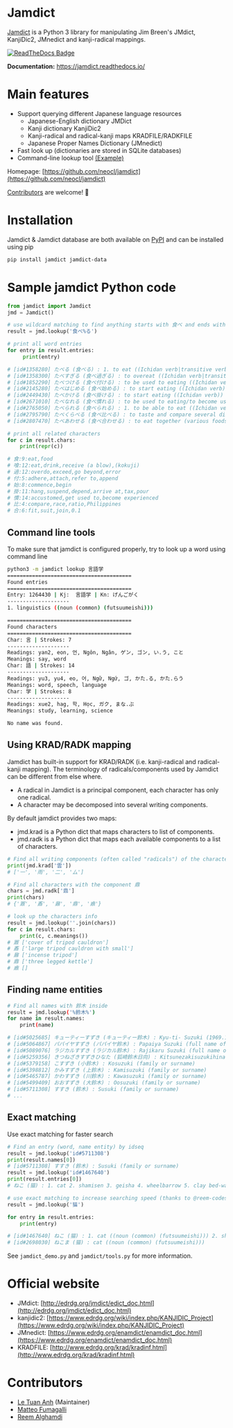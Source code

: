 # Jamdict

[Jamdict](https://github.com/neocl/jamdict) is a Python 3 library for manipulating Jim Breen's JMdict, KanjiDic2, JMnedict and kanji-radical mappings.

[![ReadTheDocs Badge](https://readthedocs.org/projects/jamdict/badge/?version=latest&style=plastic)](https://jamdict.readthedocs.io/)

**Documentation:** https://jamdict.readthedocs.io/ 

# Main features

* Support querying different Japanese language resources
  - Japanese-English dictionary JMDict
  - Kanji dictionary KanjiDic2
  - Kanji-radical and radical-kanji maps KRADFILE/RADKFILE
  - Japanese Proper Names Dictionary (JMnedict) 
* Fast look up (dictionaries are stored in SQLite databases)
* Command-line lookup tool [(Example)](#command-line-tools)

Homepage: [https://github.com/neocl/jamdict](https://github.com/neocl/jamdict)

[Contributors](#contributors) are welcome! 🙇

# Installation

Jamdict & Jamdict database are both available on [PyPI](https://pypi.org/project/jamdict/) and can be installed using pip

```bash
pip install jamdict jamdict-data
```

# Sample jamdict Python code

```python
from jamdict import Jamdict
jmd = Jamdict()

# use wildcard matching to find anything starts with 食べ and ends with る
result = jmd.lookup('食べ%る')

# print all word entries
for entry in result.entries:
     print(entry)

# [id#1358280] たべる (食べる) : 1. to eat ((Ichidan verb|transitive verb)) 2. to live on (e.g. a salary)/to live off/to subsist on
# [id#1358300] たべすぎる (食べ過ぎる) : to overeat ((Ichidan verb|transitive verb))
# [id#1852290] たべつける (食べ付ける) : to be used to eating ((Ichidan verb|transitive verb))
# [id#2145280] たべはじめる (食べ始める) : to start eating ((Ichidan verb))
# [id#2449430] たべかける (食べ掛ける) : to start eating ((Ichidan verb))
# [id#2671010] たべなれる (食べ慣れる) : to be used to eating/to become used to eating/to be accustomed to eating/to acquire a taste for ((Ichidan verb))
# [id#2765050] たべられる (食べられる) : 1. to be able to eat ((Ichidan verb|intransitive verb)) 2. to be edible/to be good to eat ((pre-noun adjectival (rentaishi)))
# [id#2795790] たべくらべる (食べ比べる) : to taste and compare several dishes (or foods) of the same type ((Ichidan verb|transitive verb))
# [id#2807470] たべあわせる (食べ合わせる) : to eat together (various foods) ((Ichidan verb))

# print all related characters
for c in result.chars:
    print(repr(c))

# 食:9:eat,food
# 喰:12:eat,drink,receive (a blow),(kokuji)
# 過:12:overdo,exceed,go beyond,error
# 付:5:adhere,attach,refer to,append
# 始:8:commence,begin
# 掛:11:hang,suspend,depend,arrive at,tax,pour
# 慣:14:accustomed,get used to,become experienced
# 比:4:compare,race,ratio,Philippines
# 合:6:fit,suit,join,0.1
```

## Command line tools

To make sure that jamdict is configured properly, try to look up a word using command line

```bash
python3 -m jamdict lookup 言語学
========================================
Found entries
========================================
Entry: 1264430 | Kj:  言語学 | Kn: げんごがく
--------------------
1. linguistics ((noun (common) (futsuumeishi)))

========================================
Found characters
========================================
Char: 言 | Strokes: 7
--------------------
Readings: yan2, eon, 언, Ngôn, Ngân, ゲン, ゴン, い.う, こと
Meanings: say, word
Char: 語 | Strokes: 14
--------------------
Readings: yu3, yu4, eo, 어, Ngữ, Ngứ, ゴ, かた.る, かた.らう
Meanings: word, speech, language
Char: 学 | Strokes: 8
--------------------
Readings: xue2, hag, 학, Học, ガク, まな.ぶ
Meanings: study, learning, science

No name was found.
```

## Using KRAD/RADK mapping

Jamdict has built-in support for KRAD/RADK (i.e. kanji-radical and radical-kanji mapping).
The terminology of radicals/components used by Jamdict can be different from else where.

- A radical in Jamdict is a principal component, each character has only one radical.
- A character may be decomposed into several writing components.

By default jamdict provides two maps:

- jmd.krad is a Python dict that maps characters to list of components.
- jmd.radk is a Python dict that maps each available components to a list of characters.

```python
# Find all writing components (often called "radicals") of the character 雲
print(jmd.krad['雲'])
# ['一', '雨', '二', '厶']

# Find all characters with the component 鼎
chars = jmd.radk['鼎']
print(chars)
# {'鼏', '鼒', '鼐', '鼎', '鼑'}

# look up the characters info
result = jmd.lookup(''.join(chars))
for c in result.chars:
    print(c, c.meanings())
# 鼏 ['cover of tripod cauldron']
# 鼒 ['large tripod cauldron with small']
# 鼐 ['incense tripod']
# 鼎 ['three legged kettle']
# 鼑 []
```

## Finding name entities

```bash
# Find all names with 鈴木 inside
result = jmd.lookup('%鈴木%')
for name in result.names:
    print(name)

# [id#5025685] キューティーすずき (キューティー鈴木) : Kyu-ti- Suzuki (1969.10-) (full name of a particular person)
# [id#5064867] パパイヤすずき (パパイヤ鈴木) : Papaiya Suzuki (full name of a particular person)
# [id#5089076] ラジカルすずき (ラジカル鈴木) : Rajikaru Suzuki (full name of a particular person)
# [id#5259356] きつねざきすずきひなた (狐崎鈴木日向) : Kitsunezakisuzukihinata (place name)
# [id#5379158] こすずき (小鈴木) : Kosuzuki (family or surname)
# [id#5398812] かみすずき (上鈴木) : Kamisuzuki (family or surname)
# [id#5465787] かわすずき (川鈴木) : Kawasuzuki (family or surname)
# [id#5499409] おおすずき (大鈴木) : Oosuzuki (family or surname)
# [id#5711308] すすき (鈴木) : Susuki (family or surname)
# ...
```

## Exact matching

Use exact matching for faster search

```python
# Find an entry (word, name entity) by idseq
result = jmd.lookup('id#5711308')
print(result.names[0])
# [id#5711308] すすき (鈴木) : Susuki (family or surname)
result = jmd.lookup('id#1467640')
print(result.entries[0])
# ねこ (猫) : 1. cat 2. shamisen 3. geisha 4. wheelbarrow 5. clay bed-warmer 6. bottom/submissive partner of a homosexual relationship

# use exact matching to increase searching speed (thanks to @reem-codes)
result = jmd.lookup('猫')

for entry in result.entries:
    print(entry)

# [id#1467640] ねこ (猫) : 1. cat ((noun (common) (futsuumeishi))) 2. shamisen 3. geisha 4. wheelbarrow 5. clay bed-warmer 6. bottom/submissive partner of a homosexual relationship
# [id#2698030] ねこま (猫) : cat ((noun (common) (futsuumeishi)))
```

See `jamdict_demo.py` and `jamdict/tools.py` for more information.

# Official website

* JMdict: [http://edrdg.org/jmdict/edict_doc.html](http://edrdg.org/jmdict/edict_doc.html)
* kanjidic2: [https://www.edrdg.org/wiki/index.php/KANJIDIC_Project](https://www.edrdg.org/wiki/index.php/KANJIDIC_Project)
* JMnedict: [https://www.edrdg.org/enamdict/enamdict_doc.html](https://www.edrdg.org/enamdict/enamdict_doc.html)
* KRADFILE: [http://www.edrdg.org/krad/kradinf.html](http://www.edrdg.org/krad/kradinf.html)

# Contributors

- [Le Tuan Anh](https://github.com/letuananh) (Maintainer)
- [Matteo Fumagalli](https://github.com/matteofumagalli1275)
- [Reem Alghamdi](https://github.com/reem-codes)
